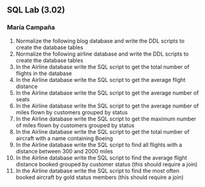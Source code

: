 ## SQL Lab (3.02)
### María Campaña
1. Normalize the following blog database and write the DDL scripts to create the database tables
2. Normalize the following airline database and write the DDL scripts to create the database tables
3. In the Airline database write the SQL script to get the total number of flights in the database
4. In the Airline database write the SQL script to get the average flight distance
5. In the Airline database write the SQL script to get the average number of seats
6. In the Airline database write the SQL script to get the average number of miles flown by customers grouped by status
7. In the Airline database write the SQL script to get the maximum number of miles flown by customers grouped by status
8. In the Airline database write the SQL script to get the total number of aircraft with a name containing Boeing
9. In the Airline database write the SQL script to find all flights with a distance between 300 and 2000 miles
10. In the Airline database write the SQL script to find the average flight distance booked grouped by customer status (this should require a join)
11. In the Airline database write the SQL script to find the most often booked aircraft by gold status members (this should require a join)
